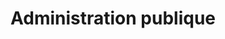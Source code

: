 ---
title: Administration publique
longTitle: 'Administration publique'
tags:
- gccommon
french:
- "[[Public administration]]"
---